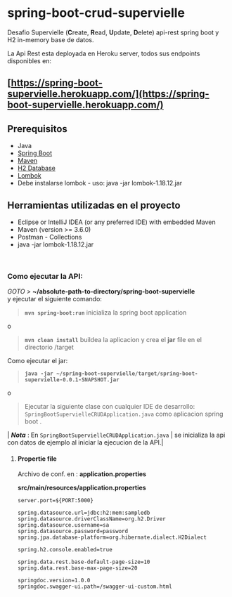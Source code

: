 # spring-boot-crud-supervielle

Desafio Supervielle (**C**reate, **R**ead, **U**pdate, **D**elete) api-rest spring boot y H2 in-memory base de datos.

La Api Rest esta deployada en Heroku server, todos sus endpoints disponibles en: 
## [https://spring-boot-supervielle.herokuapp.com/](https://spring-boot-supervielle.herokuapp.com/)



## Prerequisitos 
- Java
- [Spring Boot](https://spring.io/projects/spring-boot)
- [Maven](https://maven.apache.org/guides/index.html)
- [H2 Database](https://www.h2database.com/html/main.html)
- [Lombok](https://objectcomputing.com/resources/publications/sett/january-2010-reducing-boilerplate-code-with-project-lombok)
- Debe instalarse lombok - uso: java -jar lombok-1.18.12.jar


## Herramientas utilizadas en el proyecto
- Eclipse or IntelliJ IDEA (or any preferred IDE) with embedded Maven
- Maven (version >= 3.6.0)
- Postman - Collections
- java -jar lombok-1.18.12.jar


<br/>


###  Como ejecutar la API:
_GOTO >_ **~/absolute-path-to-directory/spring-boot-supervielle**  
y ejecutar el siguiente comando:
> **```mvn spring-boot:run```** inicializa la spring boot application

o
> **```mvn clean install```** buildea la aplicacion y crea el **jar** file en el directorio /target 

Como ejecutar el jar:
> **```java -jar ~/spring-boot-supervielle/target/spring-boot-supervielle-0.0.1-SNAPSHOT.jar```**

o
> Ejecutar la siguiente clase con cualquier IDE de desarrollo: `SpringBootSupervielleCRUDApplication.java` como aplicacion spring boot .  



| **_Nota_** : En `SpringBootSupervielleCRUDApplication.java` | se inicializa la api con datos de ejemplo al iniciar
la ejecucion de la API.| 


   
   
1. #### Propertie file
    Archivo de conf. en :  **application.properties** 

    **src/main/resources/application.properties**
     ```
     server.port=${PORT:5000}
    
     spring.datasource.url=jdbc:h2:mem:sampledb
     spring.datasource.driverClassName=org.h2.Driver
     spring.datasource.username=sa
     spring.datasource.password=password
     spring.jpa.database-platform=org.hibernate.dialect.H2Dialect
    
     spring.h2.console.enabled=true
    
     spring.data.rest.base-default-page-size=10
     spring.data.rest.base-max-page-size=20
    
     springdoc.version=1.0.0
     springdoc.swagger-ui.path=/swagger-ui-custom.html 
     ```
